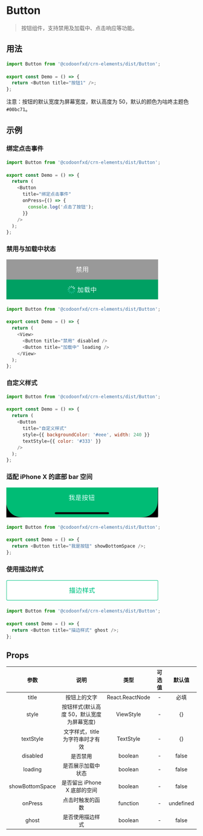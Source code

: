 # Button

> 按钮组件，支持禁用及加载中、点击响应等功能。

## 用法

```javascript
import Button from '@codoonfxd/crn-elements/dist/Button';

export const Demo = () => {
  return <Button title="按钮1" />;
};
```

注意：按钮的默认宽度为屏幕宽度，默认高度为 50，默认的颜色为咕咚主题色`#00bc71`。

## 示例

### 绑定点击事件

```javascript
import Button from '@codoonfxd/crn-elements/dist/Button';

export const Demo = () => {
  return (
    <Button
      title="绑定点击事件"
      onPress={() => {
        console.log('点击了按钮');
      }}
    />
  );
};
```

### 禁用与加载中状态

![disabled&loading](../_images/elements/button/disabled&loading.png)

```javascript
import Button from '@codoonfxd/crn-elements/dist/Button';

export const Demo = () => {
  return (
    <View>
      <Button title="禁用" disabled />
      <Button title="加载中" loading />
    </View>
  );
};
```

### 自定义样式

```javascript
import Button from '@codoonfxd/crn-elements/dist/Button';

export const Demo = () => {
  return (
    <Button
      title="自定义样式"
      style={{ backgroundColor: '#eee', width: 240 }}
      textStyle={{ color: '#333' }}
    />
  );
};
```

### 适配 iPhone X 的底部 bar 空间

![fix-iphonex](../_images/elements/button/fix-iphonex.png)

```javascript
import Button from '@codoonfxd/crn-elements/dist/Button';

export const Demo = () => {
  return <Button title="我是按钮" showBottomSpace />;
};
```

### 使用描边样式

![ghost](../_images/elements/button/ghost.png)

```javascript
import Button from '@codoonfxd/crn-elements/dist/Button';

export const Demo = () => {
  return <Button title="描边样式" ghost />;
};
```

## Props

|      参数       |                   说明                    |      类型       | 可选值 |  默认值   |
| :-------------: | :---------------------------------------: | :-------------: | :----: | :-------: |
|      title      |               按钮上的文字                | React.ReactNode |   -    |   必填    |
|      style      | 按钮样式(默认高度 50，默认宽度为屏幕宽度) |    ViewStyle    |   -    |    {}     |
|    textStyle    |     文字样式，title 为字符串时才有效      |    TextStyle    |   -    |    {}     |
|    disabled     |                 是否禁用                  |     boolean     |   -    |   false   |
|     loading     |            是否展示加载中状态             |     boolean     |   -    |   false   |
| showBottomSpace |       是否留出 iPhone X 底部的空间        |     boolean     |   -    |   false   |
|     onPress     |             点击时触发的函数              |    function     |   -    | undefined |
|      ghost      |             是否使用描边样式              |     boolean     |   -    |   false   |
